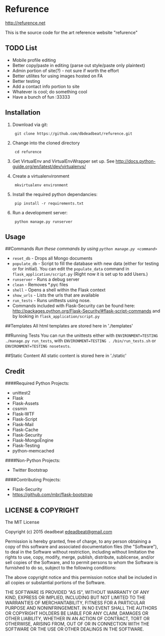 Refurence
=========================
http://refurence.net

This is the source code for the art reference website "refurence"

TODO List
-----------
* Mobile profile editing
* Better copy/paste in editing (parse out style/paste only plaintext)
* Admin portion of site(?) - not sure if worth the effort
* Better utilites for using images hosted on FA
* Better testing
* Add a contact info portion to site
* Whatever is cool; do something cool
* Have a bunch of fun :33333

Installation
------------
1. Download via git:

        git clone https://github.com/dbdeadbeat/refurence.git

2. Change into the cloned directory

        cd refurence

2. Get VirtualEnv and VirtualEnvWrapper set up. See http://docs.python-guide.org/en/latest/dev/virtualenvs/
	
3. Create a virtualenvironment

        mkvirtualenv environment

4. Install the required python dependancies:

        pip install -r requirements.txt
    
5. Run a development server:
        
        python manage.py runserver

Usage
-----

##Commands
_Run these commands by using `python manage.py <command>`_


* `reset_db` - Drops all Mongo documents
* `populate_db` - Script to fill the database with new data (either for testing or for initial). You can edit the `populate_data` command in `flask_application/script.py` (Right now it is set up to add Users.)
* `runserver` - Runs a debug server
* `clean` - Removes *.pyc files
* `shell` - Opens a shell within the Flask context
* `show_urls` - Lists the urls that are available
* `run_tests` - Runs unittests using nose.
* Commands included with Flask-Security can be found here: http://packages.python.org/Flask-Security/#flask-script-commands and by looking in `flask_application/script.py`

##Templates
All html templates are stored here in './templates'

##Running Tests
You can run the unittests either with `ENVIRONMENT=TESTING ./manage.py run_tests`, with `ENVIRONMENT=TESTING . /bin/run_tests.sh` or `ENVIRONMENT=TESTING nosetests`.

##Static Content
All static content is stored here in './static'

Credit
------
####Required Python Projects:

* unittest2
* Flask
* Flask-Assets
* cssmin
* Flask-WTF
* Flask-Script
* Flask-Mail
* Flask-Cache
* Flask-Security
* Flask-MongoEngine
* Flask-Testing
* python-memcached

####Non-Python Projects:
* Twitter Bootstrap

####Contributing Projects:
* Flask-Security
* https://github.com/mbr/flask-bootstrap

LICENSE &amp; COPYRIGHT
-----------------------
The MIT License

Copyright (c) 2015 deadbeat <edeadbeat@gmail.com>

Permission is hereby granted, free of charge, to any person obtaining a copy
of this software and associated documentation files (the "Software"), to deal in the Software without restriction, including without limitation the rights to use, copy, modify, merge, publish, distribute, sublicense, and/or sell
copies of the Software, and to permit persons to whom the Software is
furnished to do so, subject to the following conditions:

The above copyright notice and this permission notice shall be included in
all copies or substantial portions of the Software.

THE SOFTWARE IS PROVIDED "AS IS", WITHOUT WARRANTY OF ANY KIND, EXPRESS OR
IMPLIED, INCLUDING BUT NOT LIMITED TO THE WARRANTIES OF MERCHANTABILITY,
FITNESS FOR A PARTICULAR PURPOSE AND NONINFRINGEMENT. IN NO EVENT SHALL THE
AUTHORS OR COPYRIGHT HOLDERS BE LIABLE FOR ANY CLAIM, DAMAGES OR OTHER
LIABILITY, WHETHER IN AN ACTION OF CONTRACT, TORT OR OTHERWISE, ARISING FROM,
OUT OF OR IN CONNECTION WITH THE SOFTWARE OR THE USE OR OTHER DEALINGS IN
THE SOFTWARE.
